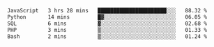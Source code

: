 
<!--START_SECTION:waka-->

```txt
JavaScript   3 hrs 28 mins   ██████████████████████░░░   88.32 %
Python       14 mins         █▓░░░░░░░░░░░░░░░░░░░░░░░   06.05 %
SQL          6 mins          ▓░░░░░░░░░░░░░░░░░░░░░░░░   02.68 %
PHP          3 mins          ▒░░░░░░░░░░░░░░░░░░░░░░░░   01.33 %
Bash         2 mins          ▒░░░░░░░░░░░░░░░░░░░░░░░░   01.24 %
```

<!--END_SECTION:waka-->
